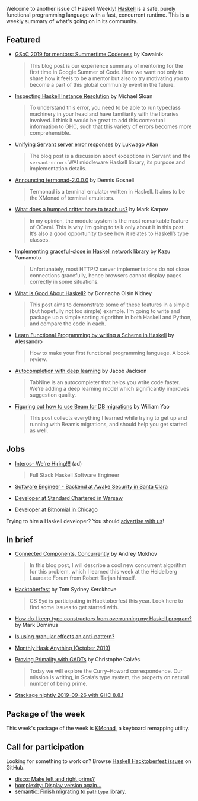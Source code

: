 <!-- 2019-10-03 unpublished -->

Welcome to another issue of Haskell Weekly!
[Haskell](https://www.haskell.org) is a safe, purely functional programming language with a fast, concurrent runtime.
This is a weekly summary of what's going on in its community.

## Featured

- [GSoC 2019 for mentors: Summertime Codeness](https://kowainik.github.io/posts/gsoc2019) by Kowainik
  > This blog post is our experience summary of mentoring for the first time in Google Summer of Code. Here we want not only to share how it feels to be a mentor but also to try motivating you to become a part of this global community event in the future.

- [Inspecting Haskell Instance Resolution](https://mgsloan.com/posts/inspecting-haskell-instance-resolution/) by Michael Sloan
  > To understand this error, you need to be able to run typeclass machinery in your head and have familiarity with the libraries involved. I think it would be great to add this contextual information to GHC, such that this variety of errors becomes more comprehensible.

- [Unifying Servant server error responses](https://lukwagoallan.com/posts/unifying-servant-server-error-responses) by Lukwago Allan
  > The blog post is a discussion about exceptions in Servant and the `servant-errors` WAI middleware Haskell library, its purpose and implementation details.

- [Announcing termonad-2.0.0.0](https://functor.tokyo/blog/2019-09-13-termonad-2.0.0.0) by Dennis Gosnell
  > Termonad is a terminal emulator written in Haskell. It aims to be the XMonad of terminal emulators.

- [What does a humped critter have to teach us?](https://markkarpov.com/post/what-does-a-humped-critter-have-to-teach-us.html) by Mark Karpov
  > In my opinion, the module system is the most remarkable feature of OCaml. This is why I’m going to talk only about it in this post. It’s also a good opportunity to see how it relates to Haskell’s type classes.

- [Implementing graceful-close in Haskell network library](https://kazu-yamamoto.hatenablog.jp/entry/2019/09/20/165939) by Kazu Yamamoto
  > Unfortunately, most HTTP/2 server implementations do not close connections gracefully, hence browsers cannot display pages correctly in some situations.

- [What is Good About Haskell?](https://doisinkidney.com/posts/2019-10-02-what-is-good-about-haskell.html) by Donnacha Oisín Kidney
  > This post aims to demonstrate some of these features in a simple (but hopefully not too simple) example. I’m going to write and package up a simple sorting algorithm in both Haskell and Python, and compare the code in each.

- [Learn Functional Programming by writing a Scheme in Haskell](https://0x0f0f0f.github.io/posts/2019/09/learn-functional-programming-by-writing-a-scheme-in-haskell/) by Alessandro
  > How to make your first functional programming language. A book review.

- [Autocompletion with deep learning](https://tabnine.com/blog/deep/) by Jacob Jackson
  > TabNine is an autocompleter that helps you write code faster. We’re adding a deep learning model which significantly improves suggestion quality.

- [Figuring out how to use Beam for DB migrations](https://williamyaoh.com/posts/2019-09-27-figuring-out-beam-migrations.html) by William Yao
  > This post collects everything I learned while trying to get up and running with Beam’s migrations, and should help you get started as well.

## Jobs

- [Interos- We're Hiring!!!](https://interos.applicantpro.com/jobs/986650.html) (ad)
  > Full Stack Haskell Software Engineer

- [Software Engineer - Backend at Awake Security in Santa Clara](https://jobs.lever.co/awake-security/b03a9a24-f3b9-42a4-bde2-4412cd5a5ca5)

- [Developer at Standard Chartered in Warsaw](https://np.reddit.com/r/haskell_jobs/comments/daen08/haskell_jobs_at_standard_chartered_treasury/)

- [Developer at Bitnomial in Chicago](https://np.reddit.com/r/haskell/comments/dbuyjy/job_bitnomial_chicago_il/)

Trying to hire a Haskell developer?
You should [advertise with us](https://haskellweekly.news/advertising.html)!

## In brief

- [Connected Components, Concurrently](https://blogs.ncl.ac.uk/andreymokhov/connected-components/) by Andrey Mokhov
  > In this blog post, I will describe a cool new concurrent algorithm for this problem, which I learned this week at the Heidelberg Laureate Forum from Robert Tarjan himself.

- [Hacktoberfest](https://cs-syd.eu/posts/2019-09-28-hacktoberfest) by Tom Sydney Kerckhove
  > CS Syd is participating in Hacktoberfest this year. Look here to find some issues to get started with.

- [How do I keep type constructors from overrunning my Haskell program?](https://blog.plover.com/prog/haskell/type-markers.html) by Mark Dominus

- [Is using granular effects an anti-pattern?](https://np.reddit.com/r/haskell/comments/dbrcbi/is_using_granular_effects_an_antipattern/)

- [Monthly Hask Anything (October 2019)](https://np.reddit.com/r/haskell/comments/dbendr/monthly_hask_anything_october_2019/)

- [Proving Primality with GADTs](https://chrilves.github.io/posts/prime/) by Christophe Calvès
  > Today we will explore the Curry–Howard correspondence. Our mission is writing, in Scala’s type system, the property on natural number of being prime.

- [Stackage nightly 2019-09-26 with GHC 8.8.1](https://www.stackage.org/nightly-2019-09-26)

## Package of the week

This week's package of the week is [KMonad](https://github.com/david-janssen/kmonad/tree/2da425627fbfa7566105d8b3f682fc95b75d7795), a keyboard remapping utility.

## Call for participation

Looking for something to work on?
Browse [Haskell Hacktoberfest issues](https://github.com/issues?q=is%3Aissue+is%3Aopen+label%3Ahacktoberfest+language%3Ahaskell) on GitHub.

-   [disco: Make left and right prims?](https://github.com/disco-lang/disco/issues/181)
-   [homplexity: Display version again...](https://github.com/mgajda/homplexity/issues/19)
-   [semantic: Finish migrating to `pathtype` library.](https://github.com/github/semantic/issues/288)
